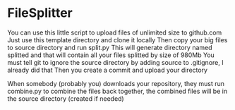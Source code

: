 # FileSplitter
You can use this little script to upload files of unlimited size to github.com
Just use this template directory and clone it locally
Then copy your big files to source directory and run split.py
This will generate directory named splitted and that will contain all your files splitted by size of 980Mb
You must tell git to ignore the source directory by adding source to .gitignore, I already did that
Then you create a commit and upload your directory

When somebody (probably you) downloads your repository, they must run combine.py to combine the files back together, the combined files will be in the source directory (created if needed)

